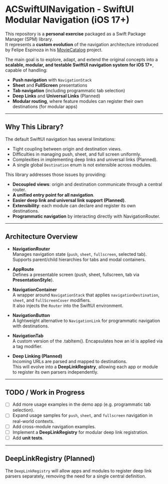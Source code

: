 # ACSwiftUINavigation - SwiftUI Modular Navigation (iOS 17+)

This repository is a **personal exercise** packaged as a Swift Package Manager (SPM) library.  
It represents a **custom evolution** of the navigation architecture introduced by Felipe Espinoza in his [MovieCatalog](https://github.com/fespinoza/Youtube-SampleProjects/tree/movie-catalog-routing/00-routing-and-deep-links/MovieCatalog) project.  

The main goal is to explore, adapt, and extend the original concepts into a **scalable, modular, and testable SwiftUI navigation system for iOS 17+**, capable of handling:

- **Push navigation** with `NavigationStack`
- **Sheet** and **FullScreen** presentations
- **Tab navigation** (including programmatic tab selection)
- **Deep Links** and **Universal Links** (Planned)
- **Modular routing**, where feature modules can register their own destinations (for modular apps)

---

## Why This Library?

The default SwiftUI navigation has several limitations:
- Tight coupling between origin and destination views.
- Difficulties in managing push, sheet, and full screen uniformly.
- Complexities in implementing deep links and universal links (Planned).
- A single global `Destination` enum is not extensible across modules.

This library addresses those issues by providing:
- **Decoupled views**: origin and destination communicate through a central router.
- **A unified entry point for all navigation**.
- **Easier deep link and universal link support (Planned)**.
- **Extensibility**: each module can declare and register its own destinations.
- **Programmatic navigation** by interacting directly with NavigationRouter.

---

## Architecture Overview

- **NavigationRouter**  
  Manages navigation state (`push`, `sheet`, `fullscreen`, selected tab).  
  Supports parent/child hierarchies for tabs and modal containers.

- **AppRoute**  
  Defines a presentable screen (push, sheet, fullscreen, tab via **PresentationStyle**).  

- **NavigationContainer**  
  A wrapper around `NavigationStack` that applies `navigationDestination`, `sheet`, and `fullScreenCover` modifiers.  
  It also injects the `Router` into the SwiftUI environment.

- **NavigationButton**  
  A lightweight alternative to `NavigationLink` for programmatic navigation with destinations.
  
- **NavigationTab**  
  A custom version of the .tabItem(). Encapsulates how an id is applied via a tag modifier.

- **Deep Linking (Planned)**  
  Incoming URLs are parsed and mapped to destinations.  
  This will evolve into a **DeepLinkRegistry**, allowing each app or module to register its own parsers independently.

---

## TODO / Work in Progress

- [ ] Add more usage examples in the demo app (e.g. programmatic tab selection).  
- [ ] Expand usage samples for `push`, `sheet`, and `fullscreen` navigation in real-world contexts.  
- [ ] Add cross-module navigation examples.  
- [ ] Implement a **DeepLinkRegistry** for modular deep link registration.  
- [ ] Add **unit tests**.  

---

## DeepLinkRegistry (Planned)

The `DeepLinkRegistry` will allow apps and modules to register deep link parsers separately, removing the need for a single central definition.
